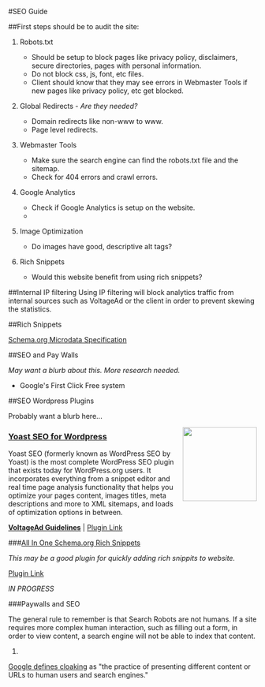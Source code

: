 #SEO Guide

##First steps should be to audit the site:

1. Robots.txt
	- Should be setup to block pages like privacy policy, disclaimers, secure directories, pages with personal information.
	- Do not block css, js, font, etc files.
	- Client should know that they may see errors in Webmaster Tools if new pages like privacy policy, etc get blocked.

2. Global Redirects - *Are they needed?*
	- Domain redirects like non-www to www.
	- Page level redirects.

3. Webmaster Tools
	- Make sure the search engine can find the robots.txt file and the sitemap.
	- Check for 404 errors and crawl errors.

4. Google Analytics
	- Check if Google Analytics is setup on the website.
	- 

4. Image Optimization
	- Do images have good, descriptive alt tags?

5. Rich Snippets
	- Would this website benefit from using rich snippets?

##Internal IP filtering
Using IP filtering will block analytics traffic from internal sources such as VoltageAd or the client in order to prevent skewing the statistics.

##Rich Snippets

[Schema.org Microdata Specification](http://schema.org/docs/gs.html)

##SEO and Pay Walls

*May want a blurb about this. More research needed.*

 - Google's First Click Free system

##SEO Wordpress Plugins

Probably want a blurb here...

<img src="https://yoast-mercury.s3.amazonaws.com/uploads/edd/2015/09/Yoast_SEO_Icon_Small.svg" width="150" align="right">

### [Yoast SEO for Wordpress](https://yoast.com/wordpress/plugins/seo/)

Yoast SEO (formerly known as WordPress SEO by Yoast) is the most complete WordPress SEO plugin that exists today for WordPress.org users. It incorporates everything from a snippet editor and real time page analysis functionality that helps you optimize your pages content, images titles, meta descriptions and more to XML sitemaps, and loads of optimization options in between.

[**VoltageAd Guidelines**](yoast.md) | 
[Plugin Link](https://yoast.com/wordpress/plugins/seo/)

###[All In One Schema.org Rich Snippets](https://wordpress.org/plugins/all-in-one-schemaorg-rich-snippets/)

*This may be a good plugin for quickly adding rich snippits to website.*

[Plugin Link](https://wordpress.org/plugins/all-in-one-schemaorg-rich-snippets/)

  _IN PROGRESS_

###Paywalls and SEO

The general rule to remember is that Search Robots are not humans. If a site requires more complex human interaction, such as filling out a form, in order to view content, a search engine will not be able to index that content.

1. 

[Google defines cloaking](https://support.google.com/webmasters/answer/66355?hl=en) as "the practice of presenting different content or URLs to human users and search engines."
